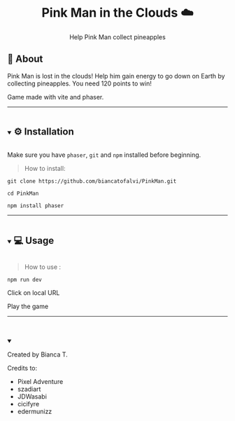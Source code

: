
<p align="center">
  <h1 align="center">Pink Man in the Clouds ☁️</h1>
  <p align="center">
     Help Pink Man collect pineapples
  </p>
</p>

## 🚀 About

<p> Pink Man is lost in the clouds! Help him gain energy to go down on Earth by collecting pineapples. You need 120 points to win! </p>
<p> Game made with vite and phaser. </p>

---

<details open="open">
  <summary><h2 style="display: inline-block"> ⚙️ Installation </h2></summary>

Make sure you have `phaser`, `git` and `npm` installed before beginning.

> How to install:

```
git clone https://github.com/biancatofalvi/PinkMan.git

cd PinkMan

npm install phaser

```

</details>

---

<details open="open">
  <summary><h2 style="display: inline-block"> 💻 Usage
</h2></summary>

> How to use :

```
npm run dev

```

Click on local URL

Play the game



</details>

---

<details open="open">
  <summary><h2 style="display: inline-block">

</h2></summary>

Created by Bianca T.

Credits to:
<ul>
  <li> Pixel Adventure</li>
  <li> szadiart</li>
  <li> JDWasabi</li>
  <li> cicifyre</li>
  <li> edermunizz</li>
</ul>

</details>
